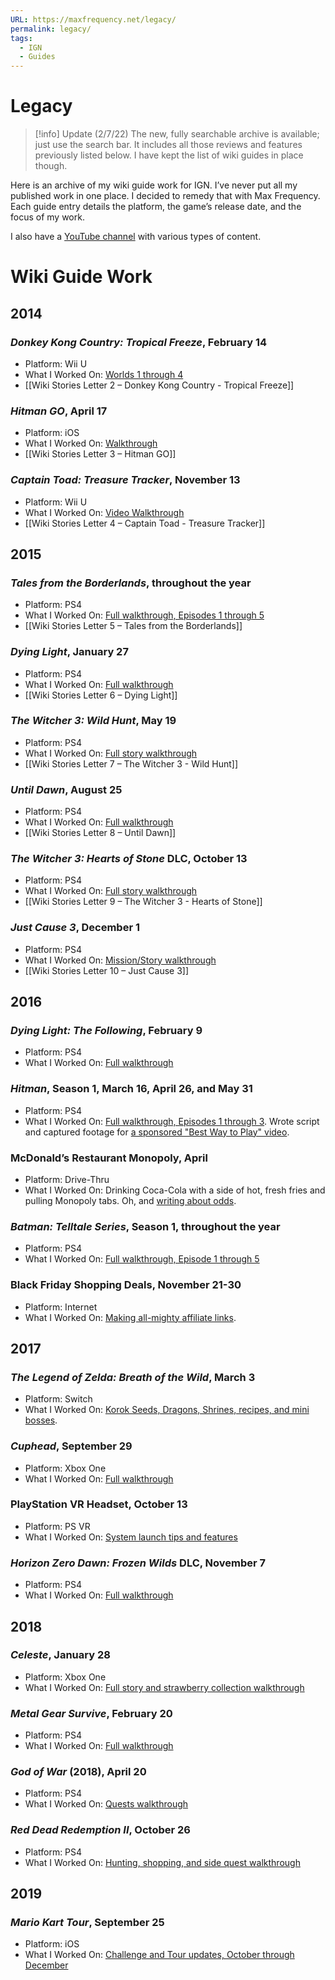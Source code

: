 ```yaml
---
URL: https://maxfrequency.net/legacy/
permalink: legacy/
tags:
  - IGN
  - Guides
---
```

# Legacy

> [!info] Update (2/7/22) 
> The new, fully searchable archive is available; just use the search bar. It includes all those reviews and features previously listed below. I have kept the list of wiki guides in place though.

Here is an archive of my wiki guide work for IGN. I’ve never put all my published work in one place. I decided to remedy that with Max Frequency. Each guide entry details the platform, the game’s release date, and the focus of my work.

I also have a [YouTube channel](https://www.youtube.com/maxfrequency) with various types of content.

# Wiki Guide Work
## 2014

### *Donkey Kong Country: Tropical Freeze*, February 14
- Platform: Wii U
- What I Worked On: [Worlds 1 through 4](https://www.ign.com/wikis/donkey-kong-country-tropical-freeze/)
- [[Wiki Stories Letter 2 – Donkey Kong Country - Tropical Freeze]]

### *Hitman GO*, April 17
- Platform: iOS
- What I Worked On: [Walkthrough](https://www.ign.com/wikis/hitman-go/)
- [[Wiki Stories Letter 3 – Hitman GO]]
### *Captain Toad: Treasure Tracker*, November 13
- Platform: Wii U
- What I Worked On: [Video Walkthrough](https://www.youtube.com/playlist?list=PLxCxW3Sbhy5Z7ibDb_EYom4kNyb4laKWB)
- [[Wiki Stories Letter 4 – Captain Toad - Treasure Tracker]]
## 2015
### *Tales from the Borderlands*, throughout the year
- Platform: PS4
- What I Worked On: [Full walkthrough, Episodes 1 through 5](https://www.ign.com/wikis/tales-from-the-borderlands/)
- [[Wiki Stories Letter 5 – Tales from the Borderlands]]
### *Dying Light*, January 27
- Platform: PS4
- What I Worked On: [Full walkthrough](https://www.ign.com/wikis/dying-light/)
- [[Wiki Stories Letter 6 – Dying Light]]
### *The Witcher 3: Wild Hunt*, May 19
- Platform: PS4
- What I Worked On: [Full story walkthrough](https://www.ign.com/wikis/the-witcher-3-wild-hunt/)
- [[Wiki Stories Letter 7 – The Witcher 3 - Wild Hunt]]
### *Until Dawn*, August 25
- Platform: PS4
- What I Worked On: [Full walkthrough](https://www.ign.com/wikis/until-dawn/)
- [[Wiki Stories Letter 8 – Until Dawn]]
### *The Witcher 3: Hearts of Stone* DLC, October 13
- Platform: PS4
- What I Worked On: [Full story walkthrough](https://www.ign.com/wikis/the-witcher-3-wild-hunt/Hearts_of_Stone_Quests)
- [[Wiki Stories Letter 9 – The Witcher 3 - Hearts of Stone]]
### *Just Cause 3*, December 1
- Platform: PS4
- What I Worked On: [Mission/Story walkthrough](https://www.ign.com/wikis/just-cause-3)
- [[Wiki Stories Letter 10 – Just Cause 3]]
## 2016

### *Dying Light: The Following*, February 9
- Platform: PS4
- What I Worked On: [Full walkthrough](https://www.ign.com/wikis/dying-light/The_Following)
### *Hitman*, Season 1, March 16, April 26, and May 31
- Platform: PS4
- What I Worked On: [Full walkthrough, Episodes 1 through 3](https://www.ign.com/wikis/hitman-2016/). Wrote script and captured footage for [a sponsored "Best Way to Play" video](https://youtube.com/watch?v=Sa3Mujp6d-Q).
### McDonald’s Restaurant Monopoly, April
- Platform: Drive-Thru
- What I Worked On: Drinking Coca-Cola with a side of hot, fresh fries and pulling Monopoly tabs. Oh, and [writing about odds](https://www.ign.com/wikis/mcdonalds-monopoly-game/).
### *Batman: Telltale Series*, Season 1, throughout the year
- Platform: PS4
- What I Worked On: [Full walkthrough, Episode 1 through 5](https://www.ign.com/wikis/batman-the-telltale-series/)
### Black Friday Shopping Deals, November 21-30
- Platform: Internet
- What I Worked On: [Making all-mighty affiliate links](https://www.ign.com/wikis/black-friday-cyber-monday/Best_Game_Deals_on_Black_Friday_2016).
## 2017

### *The Legend of Zelda: Breath of the Wild*, March 3
- Platform: Switch
- What I Worked On: [Korok Seeds, Dragons, Shrines, recipes, and mini bosses](https://www.ign.com/wikis/the-legend-of-zelda-breath-of-the-wild).
### *Cuphead*, September 29
- Platform: Xbox One
- What I Worked On: [Full walkthrough](https://www.ign.com/wikis/cuphead/)
### PlayStation VR Headset, October 13
- Platform: PS VR
- What I Worked On: [System launch tips and features](https://www.ign.com/wikis/playstation-4/PlayStation_VR)
### *Horizon Zero Dawn: Frozen Wilds* DLC, November 7
- Platform: PS4
- What I Worked On: [Full walkthrough](https://www.ign.com/wikis/horizon-zero-dawn/The_Frozen_Wilds)
## 2018

### *Celeste*, January 28
- Platform: Xbox One
- What I Worked On: [Full story and strawberry collection walkthrough](https://www.ign.com/wikis/celeste/)
### *Metal Gear Survive*, February 20
- Platform: PS4
- What I Worked On: [Full walkthrough](https://www.ign.com/wikis/metal-gear-survive/)
### *God of War* (2018), April 20
- Platform: PS4
- What I Worked On: [Quests walkthrough](https://www.ign.com/wikis/god-of-war-2018/)
### *Red Dead Redemption II*, October 26
- Platform: PS4
- What I Worked On: [Hunting, shopping, and side quest walkthrough](https://www.ign.com/wikis/red-dead-redemption-2)
## 2019

### *Mario Kart Tour*, September 25
- Platform: iOS
- What I Worked On: [Challenge and Tour updates, October through December](https://www.ign.com/wikis/mario-kart-tour/)